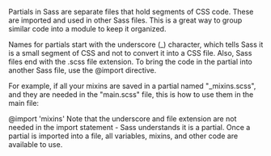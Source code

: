 Partials in Sass are separate files that hold segments of CSS code. These are imported and used in other Sass files. This is a great way to group similar code into a module to keep it organized.

Names for partials start with the underscore (_) character, which tells Sass it is a small segment of CSS and not to convert it into a CSS file. Also, Sass files end with the .scss file extension. To bring the code in the partial into another Sass file, use the @import directive.

For example, if all your mixins are saved in a partial named "_mixins.scss", and they are needed in the "main.scss" file, this is how to use them in the main file:

@import 'mixins'
Note that the underscore and file extension are not needed in the import statement - Sass understands it is a partial. Once a partial is imported into a file, all variables, mixins, and other code are available to use.